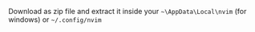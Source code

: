 Download as zip file and extract it inside your `~\AppData\Local\nvim` (for windows) or `~/.config/nvim`
